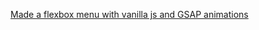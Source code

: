 [Made a flexbox menu with vanilla js and GSAP animations](https://codepen.io/marcosmanto/pen/aPRWBm?editors=0100)  